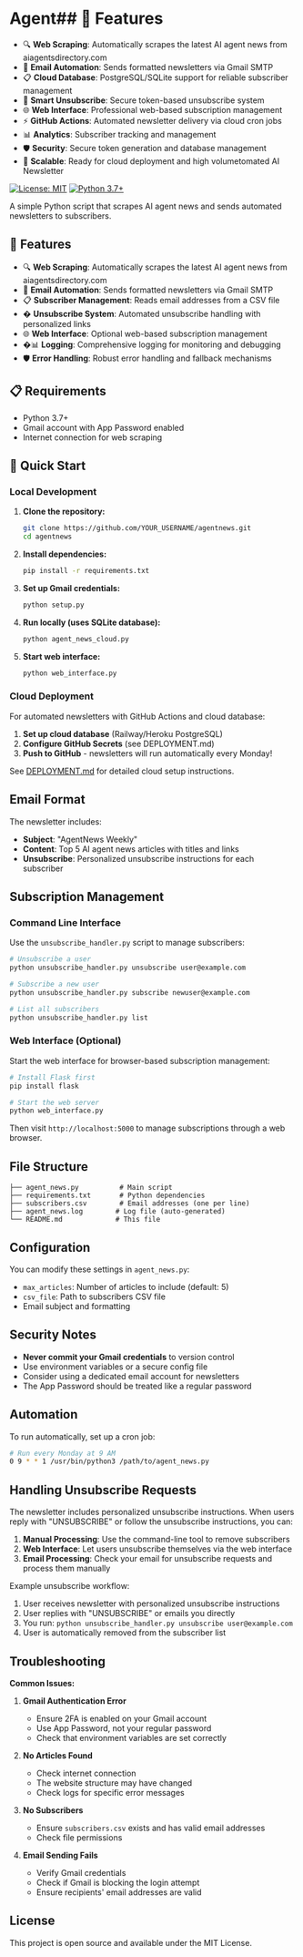 # Agent## 🚀 Features

- 🔍 **Web Scraping**: Automatically scrapes the latest AI agent news from aiagentsdirectory.com
- 📧 **Email Automation**: Sends formatted newsletters via Gmail SMTP
- 📋 **Cloud Database**: PostgreSQL/SQLite support for reliable subscriber management
- 🚫 **Smart Unsubscribe**: Secure token-based unsubscribe system
- 🌐 **Web Interface**: Professional web-based subscription management
- ⚡ **GitHub Actions**: Automated newsletter delivery via cloud cron jobs
- 📊 **Analytics**: Subscriber tracking and management
- 🛡️ **Security**: Secure token generation and database management
- 🔧 **Scalable**: Ready for cloud deployment and high volumetomated AI Newsletter

[![License: MIT](https://img.shields.io/badge/License-MIT-yellow.svg)](https://opensource.org/licenses/MIT)
[![Python 3.7+](https://img.shields.io/badge/python-3.7+-blue.svg)](https://www.python.org/downloads/)

A simple Python script that scrapes AI agent news and sends automated newsletters to subscribers.

## 🚀 Features

- 🔍 **Web Scraping**: Automatically scrapes the latest AI agent news from aiagentsdirectory.com
- 📧 **Email Automation**: Sends formatted newsletters via Gmail SMTP
- 📋 **Subscriber Management**: Reads email addresses from a CSV file
- � **Unsubscribe System**: Automated unsubscribe handling with personalized links
- 🌐 **Web Interface**: Optional web-based subscription management
- �📊 **Logging**: Comprehensive logging for monitoring and debugging
- 🛡️ **Error Handling**: Robust error handling and fallback mechanisms

## 📋 Requirements

- Python 3.7+
- Gmail account with App Password enabled
- Internet connection for web scraping

## 🔧 Quick Start

### Local Development
1. **Clone the repository:**
   ```bash
   git clone https://github.com/YOUR_USERNAME/agentnews.git
   cd agentnews
   ```

2. **Install dependencies:**
   ```bash
   pip install -r requirements.txt
   ```

3. **Set up Gmail credentials:**
   ```bash
   python setup.py
   ```

4. **Run locally (uses SQLite database):**
   ```bash
   python agent_news_cloud.py
   ```

5. **Start web interface:**
   ```bash
   python web_interface.py
   ```

### Cloud Deployment
For automated newsletters with GitHub Actions and cloud database:

1. **Set up cloud database** (Railway/Heroku PostgreSQL)
2. **Configure GitHub Secrets** (see DEPLOYMENT.md)
3. **Push to GitHub** - newsletters will run automatically every Monday!

See [DEPLOYMENT.md](DEPLOYMENT.md) for detailed cloud setup instructions.

## Email Format

The newsletter includes:
- **Subject**: "AgentNews Weekly"
- **Content**: Top 5 AI agent news articles with titles and links
- **Unsubscribe**: Personalized unsubscribe instructions for each subscriber

## Subscription Management

### Command Line Interface
Use the `unsubscribe_handler.py` script to manage subscribers:

```bash
# Unsubscribe a user
python unsubscribe_handler.py unsubscribe user@example.com

# Subscribe a new user
python unsubscribe_handler.py subscribe newuser@example.com

# List all subscribers
python unsubscribe_handler.py list
```

### Web Interface (Optional)
Start the web interface for browser-based subscription management:

```bash
# Install Flask first
pip install flask

# Start the web server
python web_interface.py
```

Then visit `http://localhost:5000` to manage subscriptions through a web browser.

## File Structure

```
├── agent_news.py          # Main script
├── requirements.txt       # Python dependencies
├── subscribers.csv        # Email addresses (one per line)
├── agent_news.log        # Log file (auto-generated)
└── README.md             # This file
```

## Configuration

You can modify these settings in `agent_news.py`:
- `max_articles`: Number of articles to include (default: 5)
- `csv_file`: Path to subscribers CSV file
- Email subject and formatting

## Security Notes

- **Never commit your Gmail credentials** to version control
- Use environment variables or a secure config file
- Consider using a dedicated email account for newsletters
- The App Password should be treated like a regular password

## Automation

To run automatically, set up a cron job:

```bash
# Run every Monday at 9 AM
0 9 * * 1 /usr/bin/python3 /path/to/agent_news.py
```

## Handling Unsubscribe Requests

The newsletter includes personalized unsubscribe instructions. When users reply with "UNSUBSCRIBE" or follow the unsubscribe instructions, you can:

1. **Manual Processing**: Use the command-line tool to remove subscribers
2. **Web Interface**: Let users unsubscribe themselves via the web interface
3. **Email Processing**: Check your email for unsubscribe requests and process them manually

Example unsubscribe workflow:
1. User receives newsletter with personalized unsubscribe instructions
2. User replies with "UNSUBSCRIBE" or emails you directly
3. You run: `python unsubscribe_handler.py unsubscribe user@example.com`
4. User is automatically removed from the subscriber list

## Troubleshooting

**Common Issues:**

1. **Gmail Authentication Error**
   - Ensure 2FA is enabled on your Gmail account
   - Use App Password, not your regular password
   - Check that environment variables are set correctly

2. **No Articles Found**
   - Check internet connection
   - The website structure may have changed
   - Check logs for specific error messages

3. **No Subscribers**
   - Ensure `subscribers.csv` exists and has valid email addresses
   - Check file permissions

4. **Email Sending Fails**
   - Verify Gmail credentials
   - Check if Gmail is blocking the login attempt
   - Ensure recipients' email addresses are valid

## License

This project is open source and available under the MIT License.
